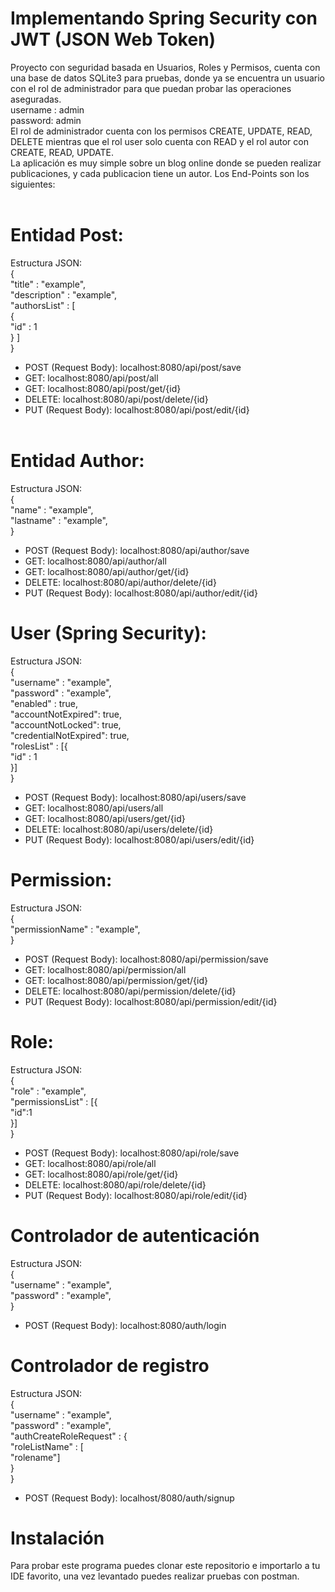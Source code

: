 # Implementando Spring Security con JWT (JSON Web Token)
Proyecto con seguridad basada en Usuarios, Roles y Permisos, cuenta con una base de datos SQLite3 para pruebas, donde ya se encuentra un usuario con el rol de administrador para que puedan probar las operaciones aseguradas. <br>
username : admin <br>
password: admin <br>
El rol de administrador cuenta con los permisos CREATE, UPDATE, READ, DELETE mientras que el rol user solo cuenta con READ y el rol autor con CREATE, READ, UPDATE. <br>
La aplicación es muy simple sobre un blog online donde se pueden realizar publicaciones, y cada publicacion tiene un autor. Los End-Points son los siguientes: <br>
<br>
# Entidad Post: <br>
Estructura JSON: <br>
{  <br>
  "title" : "example",  <br>
  "description" : "example",  <br>
  "authorsList" : [  <br>
    {  <br>
    "id" : 1  <br>
  } ]  <br>
}  <br>
* POST (Request Body): localhost:8080/api/post/save <br>
* GET: localhost:8080/api/post/all <br>
* GET: localhost:8080/api/post/get/{id} <br>
* DELETE: localhost:8080/api/post/delete/{id} <br>
* PUT (Request Body): localhost:8080/api/post/edit/{id} <br> <br> 

# Entidad Author: <br>
Estructura JSON: <br>
{  <br>
  "name" : "example",  <br>
  "lastname" : "example",  <br>
}  <br>
* POST (Request Body): localhost:8080/api/author/save <br>
* GET: localhost:8080/api/author/all <br>
* GET: localhost:8080/api/author/get/{id} <br>
* DELETE: localhost:8080/api/author/delete/{id} <br>
* PUT (Request Body): localhost:8080/api/author/edit/{id} <br>

# User (Spring Security): <br>
Estructura JSON: <br>
{  <br>
  "username" : "example",  <br>
  "password" : "example",  <br>
  "enabled" : true, <br>
  "accountNotExpired": true, <br>
  "accountNotLocked": true, <br>
  "credentialNotExpired": true, <br>
  "rolesList" : [{ <br>
  "id" : 1 <br>
  }] <br>
}  <br>
* POST (Request Body): localhost:8080/api/users/save <br>
* GET: localhost:8080/api/users/all <br>
* GET: localhost:8080/api/users/get/{id} <br>
* DELETE: localhost:8080/api/users/delete/{id} <br>
* PUT (Request Body): localhost:8080/api/users/edit/{id} <br>

# Permission: <br>
Estructura JSON: <br>
{  <br>
  "permissionName" : "example",  <br>
}  <br>
* POST (Request Body): localhost:8080/api/permission/save <br>
* GET: localhost:8080/api/permission/all <br>
* GET: localhost:8080/api/permission/get/{id} <br>
* DELETE: localhost:8080/api/permission/delete/{id} <br>
* PUT (Request Body): localhost:8080/api/permission/edit/{id} <br>
# Role: <br>
Estructura JSON: <br>
{  <br>
  "role" : "example",  <br>
  "permissionsList" : [{ <br>
  "id":1 <br>
  }]  <br>
}  <br>
* POST (Request Body): localhost:8080/api/role/save <br>
* GET: localhost:8080/api/role/all <br>
* GET: localhost:8080/api/role/get/{id} <br>
* DELETE: localhost:8080/api/role/delete/{id} <br>
* PUT (Request Body): localhost:8080/api/role/edit/{id} <br>

# Controlador de autenticación  <br>
Estructura JSON: <br>
{  <br>
  "username" : "example",  <br>
  "password" : "example",  <br>
}  <br>
* POST (Request Body): localhost:8080/auth/login <br>
# Controlador de registro <br>
Estructura JSON: <br>
{ <br>
"username" : "example", <br>
"password" : "example", <br>
"authCreateRoleRequest" : { <br>
                      "roleListName" : [ <br>
                                      "rolename"] <br>
} <br>
} <br>
* POST (Request Body): localhost/8080/auth/signup

# Instalación <br>
Para probar este programa puedes clonar este repositorio e importarlo a tu IDE favorito, una vez levantado puedes realizar pruebas con postman.

